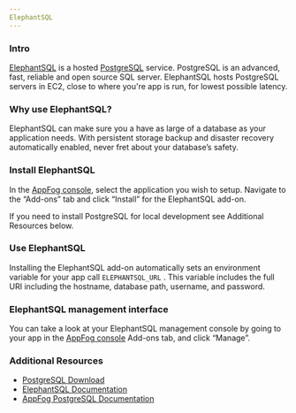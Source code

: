 ```yaml
---
ElephantSQL
---
```


### Intro

[ElephantSQL](http://www.elephantsql.com) is a hosted [PostgreSQL](http://www.postgresql.org) service. PostgreSQL is an advanced, fast, reliable and open source SQL server. ElephantSQL hosts PostgreSQL servers in EC2, close to where you're app is run, for lowest possible latency. 

### Why use ElephantSQL?

ElephantSQL can make sure you a have as large of a database as your application needs. With persistent storage backup and disaster recovery automatically enabled, never fret about your database’s safety.

### Install ElephantSQL

In the [AppFog console](https://console.appfog.com/), select the application you wish to setup.
Navigate to the “Add-ons” tab and click “Install” for the ElephantSQL add-on.

If you need to install PostgreSQL for local development see Additional Resources below.

### Use ElephantSQL

Installing the ElephantSQL add-on automatically sets an environment variable for your app call `ELEPHANTSQL_URL` . This variable includes the full URI including the hostname, database path, username, and password. 

### ElephantSQL management interface

You can take a look at your ElephantSQL management console by going to your app in the [AppFog console](https://console.appfog.com/) Add-ons tab, and click “Manage”.

### Additional Resources

* [PostgreSQL Download](http://www.postgresql.org/download/)
* [ElephantSQL Documentation](http://www.elephantsql.com/docs/index.html)
* [AppFog PostgreSQL Documentation](https://docs.appfog.com/services/postgresql)

